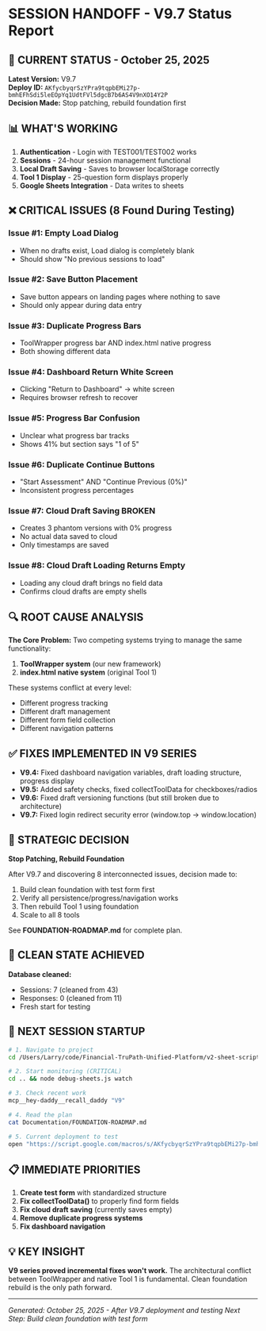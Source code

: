 # SESSION HANDOFF - V9.7 Status Report

## 🚨 CURRENT STATUS - October 25, 2025

**Latest Version:** V9.7  
**Deploy ID:** `AKfycbyqrSzYPra9tqpbEMi27p-bmhEFhSdi5leEOpYq1UdtFVl5dgcB7b6AS4V9nXO14Y2P`  
**Decision Made:** Stop patching, rebuild foundation first

## 📊 WHAT'S WORKING

1. **Authentication** - Login with TEST001/TEST002 works
2. **Sessions** - 24-hour session management functional
3. **Local Draft Saving** - Saves to browser localStorage correctly
4. **Tool 1 Display** - 25-question form displays properly
5. **Google Sheets Integration** - Data writes to sheets

## ❌ CRITICAL ISSUES (8 Found During Testing)

### Issue #1: Empty Load Dialog
- When no drafts exist, Load dialog is completely blank
- Should show "No previous sessions to load"

### Issue #2: Save Button Placement
- Save button appears on landing pages where nothing to save
- Should only appear during data entry

### Issue #3: Duplicate Progress Bars
- ToolWrapper progress bar AND index.html native progress
- Both showing different data

### Issue #4: Dashboard Return White Screen
- Clicking "Return to Dashboard" → white screen
- Requires browser refresh to recover

### Issue #5: Progress Bar Confusion
- Unclear what progress bar tracks
- Shows 41% but section says "1 of 5"

### Issue #6: Duplicate Continue Buttons
- "Start Assessment" AND "Continue Previous (0%)"
- Inconsistent progress percentages

### Issue #7: Cloud Draft Saving BROKEN
- Creates 3 phantom versions with 0% progress
- No actual data saved to cloud
- Only timestamps are saved

### Issue #8: Cloud Draft Loading Returns Empty
- Loading any cloud draft brings no field data
- Confirms cloud drafts are empty shells

## 🔍 ROOT CAUSE ANALYSIS

**The Core Problem:** Two competing systems trying to manage the same functionality:
1. **ToolWrapper system** (our new framework)
2. **index.html native system** (original Tool 1)

These systems conflict at every level:
- Different progress tracking
- Different draft management
- Different form field collection
- Different navigation patterns

## ✅ FIXES IMPLEMENTED IN V9 SERIES

- **V9.4:** Fixed dashboard navigation variables, draft loading structure, progress display
- **V9.5:** Added safety checks, fixed collectToolData for checkboxes/radios
- **V9.6:** Fixed draft versioning functions (but still broken due to architecture)
- **V9.7:** Fixed login redirect security error (window.top → window.location)

## 🎯 STRATEGIC DECISION

**Stop Patching, Rebuild Foundation**

After V9.7 and discovering 8 interconnected issues, decision made to:
1. Build clean foundation with test form first
2. Verify all persistence/progress/navigation works
3. Then rebuild Tool 1 using foundation
4. Scale to all 8 tools

See **FOUNDATION-ROADMAP.md** for complete plan.

## 📁 CLEAN STATE ACHIEVED

**Database cleaned:**
- Sessions: 7 (cleaned from 43)
- Responses: 0 (cleaned from 11)
- Fresh start for testing

## 🚀 NEXT SESSION STARTUP

```bash
# 1. Navigate to project
cd /Users/Larry/code/Financial-TruPath-Unified-Platform/v2-sheet-script

# 2. Start monitoring (CRITICAL)
cd .. && node debug-sheets.js watch

# 3. Check recent work
mcp__hey-daddy__recall_daddy "V9"

# 4. Read the plan
cat Documentation/FOUNDATION-ROADMAP.md

# 5. Current deployment to test
open "https://script.google.com/macros/s/AKfycbyqrSzYPra9tqpbEMi27p-bmhEFhSdi5leEOpYq1UdtFVl5dgcB7b6AS4V9nXO14Y2P/exec"
```

## 📋 IMMEDIATE PRIORITIES

1. **Create test form** with standardized structure
2. **Fix collectToolData()** to properly find form fields
3. **Fix cloud draft saving** (currently saves empty)
4. **Remove duplicate progress systems**
5. **Fix dashboard navigation**

## 💡 KEY INSIGHT

**V9 series proved incremental fixes won't work.** The architectural conflict between ToolWrapper and native Tool 1 is fundamental. Clean foundation rebuild is the only path forward.

---

*Generated: October 25, 2025 - After V9.7 deployment and testing*
*Next Step: Build clean foundation with test form*